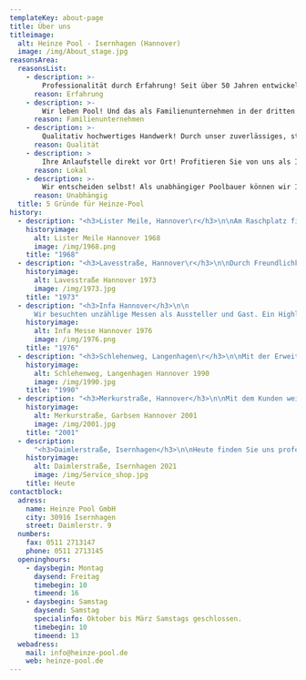 ```yaml
---
templateKey: about-page
title: Über uns
titleimage:
  alt: Heinze Pool - Isernhagen (Hannover)
  image: /img/About_stage.jpg
reasonsArea:
  reasonsList:
    - description: >-
        Professionalität durch Erfahrung! Seit über 50 Jahren entwickeln wir uns stetig weiter um Ihnen das bestmögliche Poolerlebnis bieten zu können.
      reason: Erfahrung
    - description: >-
        Wir leben Pool! Und das als Familienunternehmen in der dritten Generation. In jedes Projekt fließt unser vollstes Herzblut, damals, wie heute und in Zukunft!
      reason: Familienunternehmen
    - description: >-
        Qualitativ hochwertiges Handwerk! Durch unser zuverlässiges, starkes Team und unsere ausgewählten Partner realisieren wir Ihre Poolwünsche mit höchstem Qualitätsanspruch.
      reason: Qualität
    - description: >
        Ihre Anlaufstelle direkt vor Ort! Profitieren Sie von uns als Ihr lokaler Ansprechpartner durch persönliche Beratung und einem schnellen Vor-Ort-Service.
      reason: Lokal
    - description: >-
        Wir entscheiden selbst! Als unabhängiger Poolbauer können wir Ihnen das Beste aus einer Vielzahl ausgewählter Produkte verschiedener Hersteller zusammenstellen.
      reason: Unabhängig
  title: 5 Gründe für Heinze-Pool
history:
  - description: "<h3>Lister Meile, Hannover\r</h3>\n\nAm Raschplatz fing alles an. Hier gründete Horst Heinze das Unternehmen als sogenannter Kiesplatzhändler in bester Lage direkt am Hauptbahnhof in Hannover."
    historyimage:
      alt: Lister Meile Hannover 1968
      image: /img/1968.png
    title: "1968"
  - description: "<h3>Lavesstraße, Hannover\r</h3>\n\nDurch Freundlichkeit, Expertise und viel Fleiß konnten wir 1973 unser erstes kleines Ladengeschäft in der Mitte von Hannover eröffnen. Nach dem Umzug in die Lavesstraße setzte sich unsere Erfolgsgeschichte fort."
    historyimage:
      alt: Lavesstraße Hannover 1973
      image: /img/1973.jpg
    title: "1973"
  - description: "<h3>Infa Hannover</h3>\n\n
      Wir besuchten unzählige Messen als Aussteller und Gast. Ein Highlight als Aussteller stellte dabei 1976 die Infa mit einem im Boden versenktem Ausstellungspool und zwei Hallen dar."
    historyimage:
      alt: Infa Messe Hannover 1976
      image: /img/1976.png
    title: "1976"
  - description: "<h3>Schlehenweg, Langenhagen\r</h3>\n\nMit der Erweiterung unseres Angebots im Poolbereich wurde der Platz knapp und wir benötigten mehr Ausstellungsfläche. Der Schlehenweg in Langenhagen, am Rande von Hannover stellte sich als geeignetes Objekt heraus."
    historyimage:
      alt: Schlehenweg, Langenhagen Hannover 1990
      image: /img/1990.jpg
    title: "1990"
  - description: "<h3>Merkurstraße, Hannover</h3>\n\nMit dem Kunden weiterhin im Fokus stehend bauten wir aus, um unser Lager zu vergrößern und schneller liefern zu können. Willkommen in der Merkurstraße, Hannover."
    historyimage:
      alt: Merkurstraße, Garbsen Hannover 2001
      image: /img/2001.jpg
    title: "2001"
  - description: 
      "<h3>Daimlerstraße, Isernhagen</h3>\n\nHeute finden Sie uns professioneller und erfahrender als je zuvor in der Daimlerstraße in Isernhagen vor, mit einem wunderbaren Team und viel Freude an dem was wir tun."
    historyimage:
      alt: Daimlerstraße, Isernhagen 2021
      image: /img/Service_shop.jpg
    title: Heute
contactblock:
  adress:
    name: Heinze Pool GmbH
    city: 30916 Isernhagen
    street: Daimlerstr. 9
  numbers:
    fax: 0511 2713147
    phone: 0511 2713145
  openinghours:
    - daysbegin: Montag
      daysend: Freitag
      timebegin: 10
      timeend: 16
    - daysbegin: Samstag
      daysend: Samstag
      specialinfo: Oktober bis März Samstags geschlossen.
      timebegin: 10
      timeend: 13
  webadress:
    mail: info@heinze-pool.de
    web: heinze-pool.de
---
```

